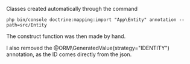 Classes created automatically through the command

`php bin/console doctrine:mapping:import "App\Entity" annotation --path=src/Entity`

The construct function was then made by hand.

I also removed the @ORM\GeneratedValue(strategy="IDENTITY") annotation, as the ID comes directly from the json.